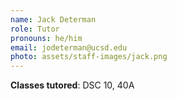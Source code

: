 ```yaml
---
name: Jack Determan
role: Tutor
pronouns: he/him
email: jodeterman@ucsd.edu
photo: assets/staff-images/jack.png
---
```

**Classes tutored**: DSC 10, 40A